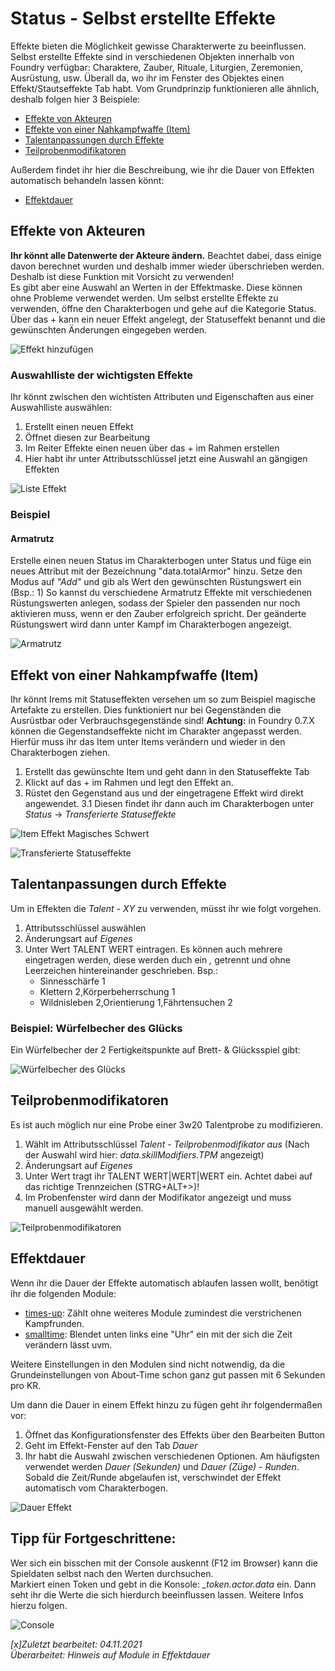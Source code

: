 # Status - Selbst erstellte Effekte
Effekte bieten die Möglichkeit gewisse Charakterwerte zu beeinflussen. Selbst erstellte Effekte sind in verschiedenen Objekten innerhalb von Foundry verfügbar: Charaktere, Zauber, Rituale, Liturgien, Zeremonien, Ausrüstung, usw. Überall da, wo ihr im Fenster des Objektes einen Effekt/Stautseffekte Tab habt. Vom Grundprinzip funktionieren alle ähnlich, deshalb folgen hier 3 Beispiele:  

- [Effekte von Akteuren](de-status-selbst-erstellte-effekte#effekte-von-akteuren)
- [Effekte von einer Nahkampfwaffe (Item)](de-status-selbst-erstellte-effekte#effekt-von-einer-nahkampfwaffe-item)
- [Talentanpassungen durch Effekte](de-status-selbst-erstellte-effekte#talentanpassungen-durch-effekte)
- [Teilprobenmodifikatoren](de-status-selbst-erstellte-effekte#teilprobenmodifikatoren)

Außerdem findet ihr hier die Beschreibung, wie ihr die Dauer von Effekten automatisch behandeln lassen könnt:  

- [Effektdauer](de-status-selbst-erstellte-effekte#effektdauer)

## Effekte von Akteuren
**Ihr könnt alle Datenwerte der Akteure ändern.** Beachtet dabei, dass einige davon berechnet wurden und deshalb immer wieder überschrieben werden. Deshalb ist diese Funktion mit Vorsicht zu verwenden!  
Es gibt aber eine Auswahl an Werten in der Effektmaske. Diese können ohne Probleme verwendet werden.
Um selbst erstellte Effekte zu verwenden, öffne den Charakterbogen und gehe auf die Kategorie Status. Über das + kann ein neuer Effekt angelegt, der Statuseffekt benannt und die gewünschten Änderungen eingegeben werden.

![Effekt hinzufügen](de/images/de-status-selbst-erstellte-effekte_0.png)

### Auswahlliste der wichtigsten Effekte
Ihr könnt zwischen den wichtisten Attributen und Eigenschaften aus einer Auswahlliste auswählen:
1. Erstellt einen neuen Effekt
2. Öffnet diesen zur Bearbeitung
3. Im Reiter Effekte einen neuen über das + im Rahmen erstellen
4. Hier habt ihr unter Attributsschlüssel jetzt eine Auswahl an gängigen Effekten
  
  ![Liste Effekt](de/images/de-status-selbst-erstellte-effekte_1.png)

### Beispiel
#### Armatrutz
Erstelle einen neuen Status im Charakterbogen unter Status und füge ein neues Attribut mit der Bezeichnung "data.totalArmor" hinzu. Setze den Modus auf *"Add"* und gib als Wert den gewünschten Rüstungswert ein (Bsp.: 1)
So kannst du verschiedene Armatrutz Effekte mit verschiedenen Rüstungswerten anlegen, sodass der Spieler den passenden nur noch aktivieren muss, wenn er den Zauber erfolgreich spricht. Der geänderte Rüstungswert wird dann unter Kampf im Charakterbogen angezeigt.
  
![Armatrutz](de/images/de-status-selbst-erstellte-effekte_2.png)
  
## Effekt von einer Nahkampfwaffe (Item)
Ihr könnt Irems mit Statuseffekten versehen um so zum Beispiel magische Artefakte zu erstellen. Dies funktioniert nur bei Gegenständen die Ausrüstbar oder Verbrauchsgegenstände sind!
**Achtung:** in Foundry 0.7.X können die Gegenstandseffekte nicht im Charakter angepasst werden. Hierfür muss ihr das Item unter Items verändern und wieder in den Charakterbogen ziehen.

1. Erstellt das gewünschte Item und geht dann in den Statuseffekte Tab
2. Klickt auf das + im Rahmen und legt den Effekt an.
3. Rüstet den Gegenstand aus und der eingetragene Effekt wird direkt angewendet. 
3.1 Diesen findet ihr dann auch im Charakterbogen unter *Status* -> *Transferierte Statuseffekte*
  
![Item Effekt Magisches Schwert](de/images/de-status-selbst-erstellte-effekte_0.png)
  
![Transferierte Statuseffekte](de/images/de-status-selbst-erstellte-effekte_1.png)

## Talentanpassungen durch Effekte
Um in Effekten die *Talent - XY* zu verwenden, müsst ihr wie folgt vorgehen. 
1. Attributsschlüssel auswählen
2. Änderungsart auf *Eigenes*
3. Unter Wert TALENT WERT eintragen. Es können auch mehrere eingetragen werden, diese werden duch ein *,* getrennt und ohne Leerzeichen hintereinander geschrieben. Bsp.: 
    * Sinnesschärfe 1
    * Klettern 2,Körperbeherrschung 1
    * Wildnisleben 2,Orientierung 1,Fährtensuchen 2

### Beispiel: Würfelbecher des Glücks
Ein Würfelbecher der 2 Fertigkeitspunkte auf Brett- & Glücksspiel gibt:  
  
![Würfelbecher des Glücks](de/images/de-status-selbst-erstellte-effekte_0.png)
  
## Teilprobenmodifikatoren
Es ist auch möglich nur eine Probe einer 3w20 Talentprobe zu modifizieren.

1. Wählt im Attributsschlüssel *Talent - Teilprobenmodifikator aus* (Nach der Auswahl wird hier: *data.skillModifiers.TPM* angezeigt)
2. Änderungsart auf *Eigenes*
3. Unter Wert tragt ihr TALENT WERT|WERT|WERT ein. Achtet dabei auf das richtige Trennzeichen (STRG+ALT+>)!
4. Im Probenfenster wird dann der Modifikator angezeigt und muss manuell ausgewählt werden.

![Teilprobenmodifikatoren](de/images/Selbst_erstellte_Effekte_Teilprobenmodifikatoren.jpg)

## Effektdauer
Wenn ihr die Dauer der Effekte automatisch ablaufen lassen wollt, benötigt ihr die folgenden Module:
* [times-up](https://gitlab.com/tposney/times-up): Zählt ohne weiteres Module zumindest die verstrichenen Kampfrunden.
* [smalltime](https://github.com/unsoluble/smalltime): Blendet unten links eine "Uhr" ein mit der sich die Zeit verändern lässt uvm.

Weitere Einstellungen in den Modulen sind nicht notwendig, da die Grundeinstellungen von About-Time schon ganz gut passen mit 6 Sekunden pro KR.  
  
Um dann die Dauer in einem Effekt hinzu zu fügen geht ihr folgendermaßen vor:
1. Öffnet das Konfigurationsfenster des Effekts über den Bearbeiten Button
2. Geht im Effekt-Fenster auf den Tab *Dauer*
3. Ihr habt die Auswahl zwischen verschiedenen Optionen. Am häufigsten verwendet werden *Dauer (Sekunden)* und *Dauer (Züge) - Runden*.
   Sobald die Zeit/Runde abgelaufen ist, verschwindet der Effekt automatisch vom Charakterbogen.
   
  ![Dauer Effekt](de/images/de-status-selbst-erstellte-effekte_0.png)
   
## Tipp für Fortgeschrittene:
Wer sich ein bisschen mit der Console auskennt (F12 im Browser) kann die Spieldaten selbst nach den Werten durchsuchen.  
Markiert einen Token und gebt in die Konsole: *_token.actor.data* ein. Dann seht ihr die Werte die sich hierdurch beeinflussen lassen. Weitere Infos hierzu folgen.
  
![Console](de/images/de-status-selbst-erstellte-effekte_0.png)

*[x]Zuletzt bearbeitet: 04.11.2021*   
*Überarbeitet: Hinweis auf Module in Effektdauer*
